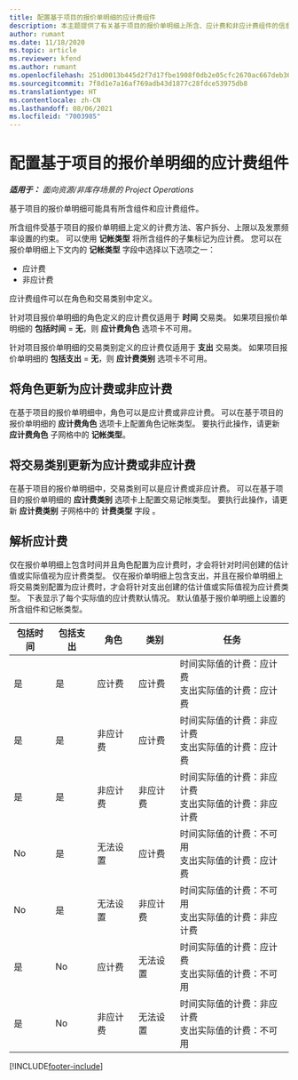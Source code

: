 ```yaml
---
title: 配置基于项目的报价单明细的应计费组件
description: 本主题提供了有关基于项目的报价单明细上所含、应计费和非应计费组件的信息。
author: rumant
ms.date: 11/18/2020
ms.topic: article
ms.reviewer: kfend
ms.author: rumant
ms.openlocfilehash: 251d0013b445d2f7d17fbe1908f0db2e05cfc2670ac667deb363c98f608a2aef
ms.sourcegitcommit: 7f8d1e7a16af769adb43d1877c28fdce53975db8
ms.translationtype: HT
ms.contentlocale: zh-CN
ms.lasthandoff: 08/06/2021
ms.locfileid: "7003985"
---
```

# <a name="configure-the-chargeable-components-of-a-project-based-quote-line"></a>配置基于项目的报价单明细的应计费组件

_**适用于：** 面向资源/非库存场景的 Project Operations_

基于项目的报价单明细可能具有所含组件和应计费组件。

所含组件受基于项目的报价单明细上定义的计费方法、客户拆分、上限以及发票频率设置的约束。
可以使用 **记帐类型** 将所含组件的子集标记为应计费。 您可以在报价单明细上下文内的 **记帐类型** 字段中选择以下选项之一：

   - 应计费
   - 非应计费

应计费组件可以在角色和交易类别中定义。

针对项目报价单明细的角色定义的应计费仅适用于 **时间** 交易类。 如果项目报价单明细的 **包括时间** = **无**，则 **应计费角色** 选项卡不可用。

针对项目报价单明细的交易类别定义的应计费仅适用于 **支出** 交易类。 如果项目报价单明细的 **包括支出** = **无**，则 **应计费类别** 选项卡不可用。

## <a name="update-a-role-to-be-chargeable-or-non-chargeable"></a>将角色更新为应计费或非应计费
在基于项目的报价单明细中，角色可以是应计费或非应计费。 可以在基于项目的报价单明细的 **应计费角色** 选项卡上配置角色记帐类型。 要执行此操作，请更新 **应计费角色** 子网格中的 **记帐类型**。 

## <a name="update-a-transaction-category-to-be-chargeable-or-non-chargeable"></a>将交易类别更新为应计费或非应计费
在基于项目的报价单明细中，交易类别可以是应计费或非应计费。 可以在基于项目的报价单明细的 **应计费类别** 选项卡上配置交易记帐类型。 要执行此操作，请更新 **应计费类别** 子网格中的 **计费类型** 字段 。 

## <a name="resolve-chargeability"></a>解析应计费

仅在报价单明细上包含时间并且角色配置为应计费时，才会将针对时间创建的估计值或实际值视为应计费类型。
仅在报价单明细上包含支出，并且在报价单明细上将交易类别配置为应计费时，才会将针对支出创建的估计值或实际值视为应计费类型。 下表显示了每个实际值的应计费默认情况。 默认值基于报价单明细上设置的所含组件和记帐类型。

| 包括时间 | 包括支出 | 角色 | 类别 | 任务 |
| --- | --- | --- | --- | --- |
| 是 | 是 | 应计费 | 应计费 | 时间实际值的计费：应计费 </br>支出实际值的计费：应计费 |
| 是 | 是 | 非应计费 | 应计费 | 时间实际值的计费：非应计费 </br>支出实际值的计费：应计费 |
| 是 | 是 | 非应计费 | 非应计费 | 时间实际值的计费：非应计费 </br>支出实际值的计费：非应计费 |
| No | 是 | 无法设置 | 应计费 | 时间实际值的计费：不可用 </br>支出实际值的计费：应计费 |
| No | 是 | 无法设置 | 非应计费 | 时间实际值的计费：不可用 </br>支出实际值的计费：非应计费 |
| 是 | No | 应计费 | 无法设置 | 时间实际值的计费：应计费 </br>支出实际值的计费：不可用 |
| 是 | No | 非应计费 | 无法设置 | 时间实际值的计费：非应计费 </br> 支出实际值的计费：不可用 |


[!INCLUDE[footer-include](../includes/footer-banner.md)]